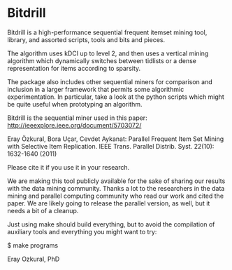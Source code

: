 # Bitdrill

Bitdrill is a high-performance sequential frequent itemset mining tool, library, and assorted scripts, tools and bits and pieces.

The algorithm uses kDCI up to level 2, and then uses a vertical mining algorithm which dynamically switches between tidlists or a dense representation for items according to sparsity.

The package also includes other sequential miners for comparison and inclusion in a larger framework that permits some algorithmic experimentation. In particular, take a look at the python scripts which might be quite useful when prototyping an algorithm.

Bitdrill is the sequential miner used in this paper:
http://ieeexplore.ieee.org/document/5703072/

Eray Özkural, Bora Uçar, Cevdet Aykanat:
Parallel Frequent Item Set Mining with Selective Item Replication. IEEE Trans. Parallel Distrib. Syst. 22(10): 1632-1640 (2011)

Please cite it if you use it in your research.

We are making this tool publicly available for the sake of sharing our results with the data mining community. Thanks a lot to the researchers in the data mining and parallel computing community who read our work and cited the paper. We are likely going to release the parallel version, as well, but it needs a bit of a cleanup.

Just using make should build everything, but to avoid the compilation of auxiliary tools and everything you might want to try:

$ make programs

Eray Ozkural, PhD


